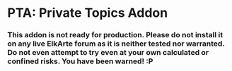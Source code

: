 # PTA: Private Topics Addon

### This addon is not ready for production. Please do not install it on any live ElkArte forum as it is neither tested nor warranted. Do not even attempt to try even at your own calculated or confined risks. You have been warned! :P
